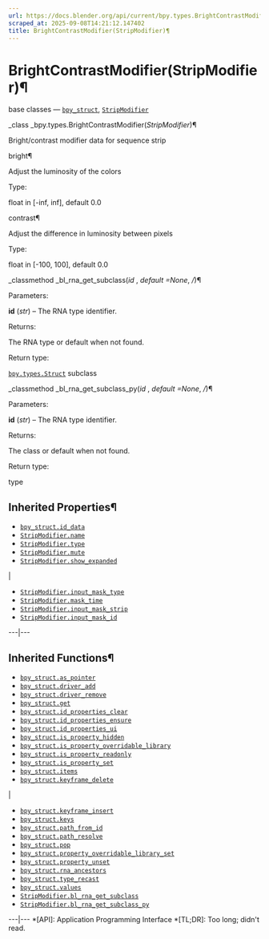 ```yaml
---
url: https://docs.blender.org/api/current/bpy.types.BrightContrastModifier.html
scraped_at: 2025-09-08T14:21:12.147402
title: BrightContrastModifier(StripModifier)¶
---
```


# BrightContrastModifier(StripModifier)¶  
  
base classes — [`bpy_struct`](bpy.types.bpy_struct.html#bpy.types.bpy_struct
"bpy.types.bpy_struct"),
[`StripModifier`](bpy.types.StripModifier.html#bpy.types.StripModifier
"bpy.types.StripModifier")

_class _bpy.types.BrightContrastModifier(_StripModifier_)¶

    

Bright/contrast modifier data for sequence strip

bright¶

    

Adjust the luminosity of the colors

Type:

    

float in [-inf, inf], default 0.0

contrast¶

    

Adjust the difference in luminosity between pixels

Type:

    

float in [-100, 100], default 0.0

_classmethod _bl_rna_get_subclass(_id_ , _default =None_, _/_)¶

    

Parameters:

    

**id** (_str_) – The RNA type identifier.

Returns:

    

The RNA type or default when not found.

Return type:

    

[`bpy.types.Struct`](bpy.types.Struct.html#bpy.types.Struct
"bpy.types.Struct") subclass

_classmethod _bl_rna_get_subclass_py(_id_ , _default =None_, _/_)¶

    

Parameters:

    

**id** (_str_) – The RNA type identifier.

Returns:

    

The class or default when not found.

Return type:

    

type

## Inherited Properties¶

  * [`bpy_struct.id_data`](bpy.types.bpy_struct.html#bpy.types.bpy_struct.id_data "bpy.types.bpy_struct.id_data")
  * [`StripModifier.name`](bpy.types.StripModifier.html#bpy.types.StripModifier.name "bpy.types.StripModifier.name")
  * [`StripModifier.type`](bpy.types.StripModifier.html#bpy.types.StripModifier.type "bpy.types.StripModifier.type")
  * [`StripModifier.mute`](bpy.types.StripModifier.html#bpy.types.StripModifier.mute "bpy.types.StripModifier.mute")
  * [`StripModifier.show_expanded`](bpy.types.StripModifier.html#bpy.types.StripModifier.show_expanded "bpy.types.StripModifier.show_expanded")

|

  * [`StripModifier.input_mask_type`](bpy.types.StripModifier.html#bpy.types.StripModifier.input_mask_type "bpy.types.StripModifier.input_mask_type")
  * [`StripModifier.mask_time`](bpy.types.StripModifier.html#bpy.types.StripModifier.mask_time "bpy.types.StripModifier.mask_time")
  * [`StripModifier.input_mask_strip`](bpy.types.StripModifier.html#bpy.types.StripModifier.input_mask_strip "bpy.types.StripModifier.input_mask_strip")
  * [`StripModifier.input_mask_id`](bpy.types.StripModifier.html#bpy.types.StripModifier.input_mask_id "bpy.types.StripModifier.input_mask_id")

  
---|---  
  
## Inherited Functions¶

  * [`bpy_struct.as_pointer`](bpy.types.bpy_struct.html#bpy.types.bpy_struct.as_pointer "bpy.types.bpy_struct.as_pointer")
  * [`bpy_struct.driver_add`](bpy.types.bpy_struct.html#bpy.types.bpy_struct.driver_add "bpy.types.bpy_struct.driver_add")
  * [`bpy_struct.driver_remove`](bpy.types.bpy_struct.html#bpy.types.bpy_struct.driver_remove "bpy.types.bpy_struct.driver_remove")
  * [`bpy_struct.get`](bpy.types.bpy_struct.html#bpy.types.bpy_struct.get "bpy.types.bpy_struct.get")
  * [`bpy_struct.id_properties_clear`](bpy.types.bpy_struct.html#bpy.types.bpy_struct.id_properties_clear "bpy.types.bpy_struct.id_properties_clear")
  * [`bpy_struct.id_properties_ensure`](bpy.types.bpy_struct.html#bpy.types.bpy_struct.id_properties_ensure "bpy.types.bpy_struct.id_properties_ensure")
  * [`bpy_struct.id_properties_ui`](bpy.types.bpy_struct.html#bpy.types.bpy_struct.id_properties_ui "bpy.types.bpy_struct.id_properties_ui")
  * [`bpy_struct.is_property_hidden`](bpy.types.bpy_struct.html#bpy.types.bpy_struct.is_property_hidden "bpy.types.bpy_struct.is_property_hidden")
  * [`bpy_struct.is_property_overridable_library`](bpy.types.bpy_struct.html#bpy.types.bpy_struct.is_property_overridable_library "bpy.types.bpy_struct.is_property_overridable_library")
  * [`bpy_struct.is_property_readonly`](bpy.types.bpy_struct.html#bpy.types.bpy_struct.is_property_readonly "bpy.types.bpy_struct.is_property_readonly")
  * [`bpy_struct.is_property_set`](bpy.types.bpy_struct.html#bpy.types.bpy_struct.is_property_set "bpy.types.bpy_struct.is_property_set")
  * [`bpy_struct.items`](bpy.types.bpy_struct.html#bpy.types.bpy_struct.items "bpy.types.bpy_struct.items")
  * [`bpy_struct.keyframe_delete`](bpy.types.bpy_struct.html#bpy.types.bpy_struct.keyframe_delete "bpy.types.bpy_struct.keyframe_delete")

|

  * [`bpy_struct.keyframe_insert`](bpy.types.bpy_struct.html#bpy.types.bpy_struct.keyframe_insert "bpy.types.bpy_struct.keyframe_insert")
  * [`bpy_struct.keys`](bpy.types.bpy_struct.html#bpy.types.bpy_struct.keys "bpy.types.bpy_struct.keys")
  * [`bpy_struct.path_from_id`](bpy.types.bpy_struct.html#bpy.types.bpy_struct.path_from_id "bpy.types.bpy_struct.path_from_id")
  * [`bpy_struct.path_resolve`](bpy.types.bpy_struct.html#bpy.types.bpy_struct.path_resolve "bpy.types.bpy_struct.path_resolve")
  * [`bpy_struct.pop`](bpy.types.bpy_struct.html#bpy.types.bpy_struct.pop "bpy.types.bpy_struct.pop")
  * [`bpy_struct.property_overridable_library_set`](bpy.types.bpy_struct.html#bpy.types.bpy_struct.property_overridable_library_set "bpy.types.bpy_struct.property_overridable_library_set")
  * [`bpy_struct.property_unset`](bpy.types.bpy_struct.html#bpy.types.bpy_struct.property_unset "bpy.types.bpy_struct.property_unset")
  * [`bpy_struct.rna_ancestors`](bpy.types.bpy_struct.html#bpy.types.bpy_struct.rna_ancestors "bpy.types.bpy_struct.rna_ancestors")
  * [`bpy_struct.type_recast`](bpy.types.bpy_struct.html#bpy.types.bpy_struct.type_recast "bpy.types.bpy_struct.type_recast")
  * [`bpy_struct.values`](bpy.types.bpy_struct.html#bpy.types.bpy_struct.values "bpy.types.bpy_struct.values")
  * [`StripModifier.bl_rna_get_subclass`](bpy.types.StripModifier.html#bpy.types.StripModifier.bl_rna_get_subclass "bpy.types.StripModifier.bl_rna_get_subclass")
  * [`StripModifier.bl_rna_get_subclass_py`](bpy.types.StripModifier.html#bpy.types.StripModifier.bl_rna_get_subclass_py "bpy.types.StripModifier.bl_rna_get_subclass_py")

  
---|---
  *[API]: Application Programming Interface
  *[TL;DR]: Too long; didn't read.

